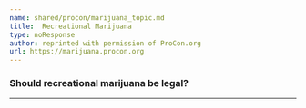 ```yaml
---
name: shared/procon/marijuana_topic.md
title:  Recreational Marijuana 
type: noResponse
author: reprinted with permission of ProCon.org
url: https://marijuana.procon.org 
---
```


###  Should recreational marijuana be legal?

---


